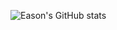 ![Eason's GitHub stats](https://github-readme-stats.vercel.app/api?username=Eason-S-Lu&show_icons=true&theme=transparent)
